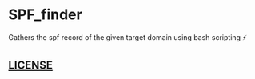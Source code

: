 # SPF_finder
Gathers the spf record of the given target domain using bash scripting ⚡


## [LICENSE](LICENSE.md)

